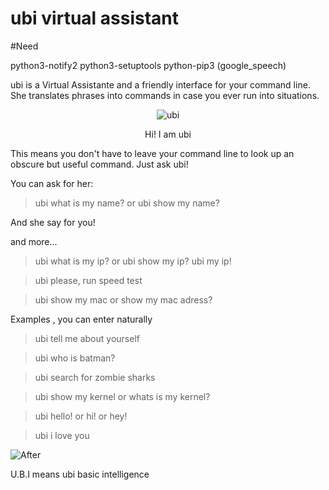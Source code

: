 # ubi virtual assistant

#Need 

python3-notify2
python3-setuptools
python-pip3 
(google_speech)


ubi is a Virtual Assistante and a friendly interface for your command line.
She translates phrases into commands in case you ever run into situations.

<p align="center">
<img alt="ubi"
    src="https://design.ubuntu.com/wp-content/uploads/logo-canonical_symbol-black-hex.png">
</p>

<p align="center">
Hi! I am ubi
</p>



This means you don't have to leave your command line to look up an obscure but useful command. Just ask ubi!

You can ask for her:

> ubi what is my name? or ubi show my name?

And she say for you!

and more...

> ubi what is my ip? or ubi show my ip? ubi my ip!

> ubi please, run speed test

> ubi show my mac or show my mac adress?

Examples , you can enter naturally

> ubi tell me about yourself

> ubi who is batman?

> ubi search for zombie sharks

> ubi show my kernel or whats is my kernel?

> ubi hello! or hi! or hey!

> ubi i love you

<img alt="After"
    src="https://fbcdn-sphotos-a-a.akamaihd.net/hphotos-ak-xaf1/t31.0-8/12916857_1060028007376144_3317812146442337779_o.jpg">
</p>

U.B.I means ubi basic intelligence
